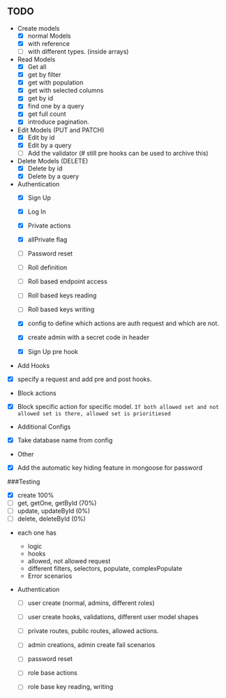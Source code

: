 TODO
--
- Create models
  - [x] normal Models
  - [x] with reference
  - [ ] with different types. (inside arrays)
  
- Read Models
  - [x] Get all
  - [x] get by filter
  - [x] get with population
  - [x] get with selected columns
  - [x] get by id
  - [x] find one by a query
  - [x] get full count
  - [x] introduce pagination.

- Edit Models (PUT and PATCH)
  - [x] Edit by id 
  - [x] Edit by a query
  - [ ] Add the validator (# still pre hooks can be used to archive this)

- Delete Models (DELETE)
  - [x] Delete by id 
  - [x] Delete by a query
  
- Authentication
  - [x] Sign Up
  - [x] Log In
  - [x] Private actions
  - [x] allPrivate flag
  - [ ] Password reset
  - [ ] Roll definition
  - [ ] Roll based endpoint access
  - [ ] Roll based keys reading
  - [ ] Roll based keys writing
  - [x] config to define which actions are auth request and which are not.
  - [x] create admin with a secret code in header
  - [x] Sign Up pre hook
  
  
 - Add Hooks
  - [x] specify a request and add pre and post hooks.
  
 - Block actions
  - [x] Block specific action for specific model. 
  ``If both allowed set and not allowed set is there, allowed set is prioritiesed``
  
 - Additional Configs
  - [x] Take database name from config
  
 - Other
  - [x] Add the automatic key hiding feature in mongoose for password

###Testing
- [x] create 100%
- [ ] get, getOne, getById (70%)
- [ ] update, updateById (0%)
- [ ] delete, deleteById (0%)
- each one has
    - logic
    - hooks
    - allowed, not allowed request
    - different filters, selectors, populate, complexPopulate
    - Error scenarios
    
- Authentication
    - [ ] user create (normal, admins, different roles)
    - [ ] user create hooks, validations, different user model shapes
    - [ ] private routes, public routes, allowed actions.
    - [ ] admin creations, admin create fail scenarios
    - [ ] password reset
    - [ ] role base actions
    - [ ] role base key reading, writing


